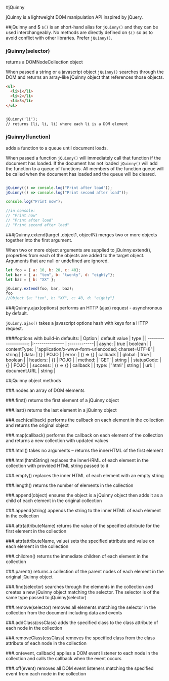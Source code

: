 #jQuinny

jQuinny is a lightweight DOM manipulation API inspired by jQuery.

##jQuinny and $
`$()` is an short-hand alias for `jQuinny()` and they can be used interchangeably. No methods are directly defined on `$()` so as to avoid conflict with other libraries. Prefer `jQuinny()`.

### jQuinny(selector)
returns a DOMNodeCollection object

When passed a string or a javascript object `jQuinny()` searches through the DOM and returns an array-like jQuinny object that references those objects.

```html
<ul>
  <li>1</li>
  <li>2</li>
  <li>3</li>
</ul>


jQuinny('li');
// returns [li, li, li] where each li is a DOM element

```
### jQuinny(function)
adds a function to a queue until document loads.

When passed a function `jQuinny()` will immediately call that function if the document has loaded. If the document has not loaded `jQuinny()` will add the function to a queue of functions. All members of the function queue will be called when the document has loaded and the queue will be cleared.

```javascript

jQuinny(() => console.log("Print after load"));
jQuinny(() => console.log("Print second after load"));

console.log("Print now");

//in console:
// "Print now"
// "Print after load"
// "Print second after load"
```

###jQuinny.extend(target ,object1, objectN)
merges two or more objects together into the first argument.

When two or more object arguments are supplied to jQuinny.extend(), properties from each of the objects are added to the target object. Arguments that are null or undefined are ignored.

```javascript
let foo = { a: 10, b: 20, c: 40};
let bar = { a: "ten", b: "twenty", d: "eighty"};
let baz = { b: "XX" };

jQuinny.extend(foo, bar, baz);
foo
//Object {a: "ten", b: "XX", c: 40, d: "eighty"}
```

###jQuinny.ajax(options)
performs an HTTP (ajax) request - asynchronous by default.

`jQuinny.ajax()` takes a javascript options hash with keys for a HTTP request.

####options with build-in defaults:
| Option              | default value   | type      |
| -------------------: |:--------------- | :------------|
| async:              | true            | boolean      |
| contentType:        | 'application/x-www-form-urlencoded; charset=UTF-8'                    | string       |
| data:               | {}              | POJO         |
| error:              | () => {}        | callback     |
| global:             | true            | boolean      |
| headers:            | {}              | POJO         |
| method:             | 'GET'           | string       |
| statusCode:         | {}              | POJO         |
| success:            | () => {}        | callback     |
| type:               | 'html'          | string       |
| url:                | document.URL    | string       |


##jQuinny object methods

###.nodes
an array of DOM elements

###.first()
returns the first element of a jQuinny object


###.last()
returns the last element in a jQuinny object

###.each(callback)
performs the callback on each element in the collection and returns the original object

###.map(callback)
performs the callback on each element of the collection and returns a new collection with updated values

###.html()
takes no arguments – returns the innerHTML of the first element

###.html(htmlString)
replaces the innerHRML of each element in the collection with provided HTML string passed to it

###.empty()
replaces the inner HTML of each element with an empty string

###.length()
returns the number of elements in the collection

###.append(object)
ensures the object is a jQuinny object then adds it as a child of each element in the original collection

###.append(string)
appends the string to the inner HTML of each element in the collection

###.attr(attributeName)
returns the value of the specified attribute for the first element in the collection

###.attr(attributeName, value)
sets the specified attribute and value on each element in the collection

###.children()
returns the immediate children of each element in the collection

###.parent()
returns a collection of the parent nodes of each element in the original jQuinny object

###.find(selector)
searches through the elements in the collection and creates a new jQuinny object matching the selector. The selector is of the same type passed to jQuinny(selector)

###.remove(selector)
removes all elements matching the selector in the collection from the document including data and events

###.addClass(cssClass)
adds the specified class to the class attribute of each node in the collection

###.removeClass(cssClass)
removes the specified class from the class attribute of each node in the collection

###.on(event, callback)
applies a DOM event listener to each node in the collection and calls the callback when the event occurs

###.off(event)
removes all DOM event listeners matching the specified event from each node in the collection
